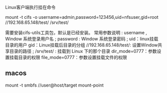 


Linux客户端执行挂在命令

mount -t cifs -o username=admin,password=123456,uid=nfsuser,gid=root //192.168.65.148/test/ /srv/test/

需要安装cifs-utils工具包，默认是已经安装。
常用参数说明 :
username , Window 系统登录用户名 ;
password : Window 系统登录密码 ;
uid：linux挂载目录的用户
gid：Linux挂载后目录的分组
//192.168.65.148/test/: 设置Window共享目录的路径 ;
/srv/test/ : 挂载到 Linux 下的那个目录
dir_mode=0777：参数设置挂载目录的权限
file_mode=0777：参数设置挂载文件的权限




## macos

mount -t smbfs //user@host/target mount-point



